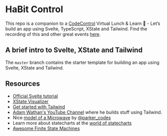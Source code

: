 # HaBit Control

This repo is a companion to a [CodeControl](https://codecontrol.io/) Virtual Lunch & Learn 🍱 - Let’s build an app using Svelte, TypeScript, XState and Tailwind. Find the recording of this and other great events [here](https://codecontrol.atlassian.net/wiki/spaces/CCW/pages/271941711/Virtual+Lunch+Learn).

## A brief intro to Svelte, XState and Tailwind

The `master` branch contains the starter template for building an app using Svelte, XState and Tailwind.

## Resources

- [Official Svelte tutorial](https://svelte.dev/tutorial/basics)
- [XState Visualizer](https://xstate.js.org/viz/)
- [Get started with Tailwind](https://tailwindcss.com/docs/installation)
- [Adam Wathan's YouTube Channel](https://www.youtube.com/channel/UCy1H38XrN7hi7wHSClfXPqQ) where he builds stuff using Tailwind.
- Nice [model of a Microwave](https://finite-state-microwave.onrender.com/) by [@parker_codes](https://twitter.com/parker_codes)
- Learn more about statecharts at the [world of statecharts](https://statecharts.github.io/)
- [Awesome Finite State Machines](https://github.com/leonardomso/awesome-fsm)
